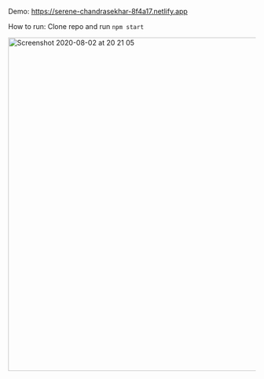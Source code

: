 Demo: https://serene-chandrasekhar-8f4a17.netlify.app 


How to run: Clone repo and run `npm start` 

<img width="680" alt="Screenshot 2020-08-02 at 20 21 05" src="https://user-images.githubusercontent.com/33911115/89130559-bfecc100-d4fd-11ea-8618-cb87b824c1cf.png">
